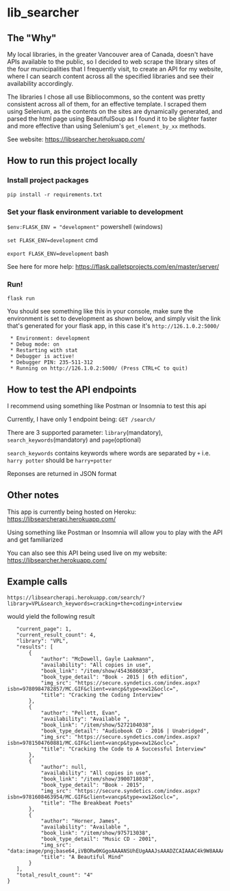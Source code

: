 # lib_searcher

## The "Why"

My local libraries, in the greater Vancouver area of Canada, doesn't have APIs available to the public, so I decided to web scrape the library sites of the four municipalities that I frequently visit, to create an API for my website, where I can search content across all the specified libraries and see their availability accordingly.

The libraries I chose all use Bibliocommons, so the content was pretty consistent across all of them, for an effective template. I scraped them using Selenium, as the contents on the sites are dynamically generated, and parsed the html page using BeautifulSoup as I found it to be slighter faster and more effective than using Selenium's `get_element_by_xx` methods.

See website: https://libsearcher.herokuapp.com/


## How to run this project locally

### Install project packages 

`pip install -r requirements.txt`

### Set your flask environment variable to development

`$env:FLASK_ENV = "development"` powershell (windows)

`set FLASK_ENV=development` cmd

`export FLASK_ENV=development` bash

See here for more help: https://flask.palletsprojects.com/en/master/server/

### Run!

`flask run`

You should see something like this in your console, make sure the environment is set to development as shown below, 
and simply visit the link that's generated for your flask app, in this case it's `http://126.1.0.2:5000/`

```
 * Environment: development
 * Debug mode: on
 * Restarting with stat
 * Debugger is active!
 * Debugger PIN: 235-511-312
 * Running on http://126.1.0.2:5000/ (Press CTRL+C to quit)
 ```

## How to test the API endpoints

 I recommend using something like Postman or Insomnia to test this api

 Currently, I have only 1 endpoint being: `GET /search/`

 There are 3 supported parameter: 
 `library`(mandatory), 
 `search_keywords`(mandatory) and
 `page`(optional)
 
  `search_keywords` contains keywords where words are separated by `+` 
  i.e. `harry potter` should be `harry+potter`
  
  Reponses are returned in JSON format
 
## Other notes
This app is currently being hosted on Heroku: https://libsearcherapi.herokuapp.com/
 
Using something like Postman or Insomnia will allow you to play with the API and get familiarized

You can also see this API being used live on my website: https://libsearcher.herokuapp.com/
 
 ## Example calls
 
 `https://libsearcherapi.herokuapp.com/search/?library=VPL&search_keywords=cracking+the+coding+interview`
 
 would yield the following result
 
 ```{
    "current_page": 1,
    "current_result_count": 4,
    "library": "VPL",
    "results": [
        {
            "author": "McDowell, Gayle Laakmann",
            "availability": "All copies in use",
            "book_link": "/item/show/4543686038",
            "book_type_detail": "Book - 2015 | 6th edition",
            "img_src": "https://secure.syndetics.com/index.aspx?isbn=9780984782857/MC.GIF&client=vancp&type=xw12&oclc=",
            "title": "Cracking the Coding Interview"
        },
        {
            "author": "Pellett, Evan",
            "availability": "Available ",
            "book_link": "/item/show/5272104038",
            "book_type_detail": "Audiobook CD - 2016 | Unabridged",
            "img_src": "https://secure.syndetics.com/index.aspx?isbn=9781504760881/MC.GIF&client=vancp&type=xw12&oclc=",
            "title": "Cracking the Code to A Successful Interview"
        },
        {
            "author": null,
            "availability": "All copies in use",
            "book_link": "/item/show/3900718038",
            "book_type_detail": "Book - 2015",
            "img_src": "https://secure.syndetics.com/index.aspx?isbn=9781608463954/MC.GIF&client=vancp&type=xw12&oclc=",
            "title": "The Breakbeat Poets"
        },
        {
            "author": "Horner, James",
            "availability": "Available ",
            "book_link": "/item/show/975713038",
            "book_type_detail": "Music CD - 2001",
            "img_src": "data:image/png;base64,iVBORw0KGgoAAAANSUhEUgAAAJsAAADZCAIAAAC4k9W8AAAAGXRFWHRTb2Z0d2FyZQBBZG9iZSBJbWFnZVJlYWR5ccllPAAADFxJREFUeNrsnWlPIk0bhV0HBQQVUVFBRTHOksz//w9+mEwy6rijKCCK4oKgou95uZ...",
            "title": "A Beautiful Mind"
        }
    ],
    "total_result_count": "4"
}
